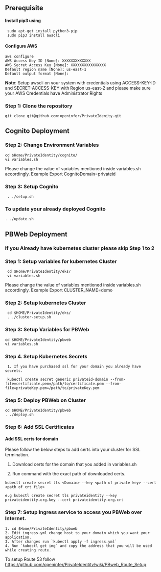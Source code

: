 ## Prerequisite


#### Install pip3 using 
     sudo apt-get install python3-pip
     sudo pip3 install awscli

#### Configure AWS
    aws configure 
    AWS Access Key ID [None]: XXXXXXXXXXXXX
    AWS Secret Access Key [None]: XXXXXXXXXXXXXXXX
    Default region name [None]: us-east-1
    Default output format [None]:
**Note:** Setup awscli on your system with credentials using ACCESS-KEY-ID and SECRET-ACCESS-KEY with Region us-east-2 and please make sure your AWS Credentials have Administrator Rights

### Step 1: Clone the repository

    git clone git@github.com:openinfer/PrivateIdenity.git

## Cognito Deployment

### Step 2: Change Environment Variables
    cd $Home/PrivateIdentity/cognito/
    vi variables.sh

Please change the value of variables mentioned inside variables.sh accordingly.
   Example Export CognitoDomain=privateid

### Step 3: Setup Cognito
     . ./setup.sh

### To update your already deployed Cognito 
    . ./update.sh

## PBWeb Deployment

### If you Already have kubernetes cluster please skip Step 1 to 2

### Step 1: Setup variables for kubernetes Cluster

     cd $Home/PrivateIdentity/eks/
     vi variables.sh

Please change the value of variables mentioned inside variables.sh accordingly.
   Example Export CLUSTER_NAME=demo

### Step 2: Setup kubernetes Cluster
     cd $HOME/PrivateIdentity/eks/
     . ./cluster-setup.sh

### Step 3: Setup Variables for PBWeb
    cd $HOME/PrivateIdentity/pbweb
    vi variables.sh
     
### Step 4. Setup Kubernetes Secrets
     1. If you have purchased ssl for your domain you already have secrets.

     kubectl create secret generic privateid-domain --from-file=certificate.pem=/path/to/certificate.pem --from-file=privateKey.pem=/path/to/privateKey.pem


### Step 5: Deploy PBWeb on Cluster
    cd $HOME/PrivateIdentity/pbweb
    . ./deploy.sh

### Step 6: Add SSL Certificates

#### Add SSL certs for domain 

Please follow the below steps to add certs into your cluster for SSL termination.

1. Download certs for the domain that you added in variables.sh

2. Run command with the exact path of downloaded certs.

```kubectl create secret tls <Domain> --key <path of private key> --cert <path of crt file>``` 

    e.g kubectl create secret tls privateidentity --key privateidentity.org.key --cert privateidentity.org.crt

### Step 7: Setup Ingress service to access you PBWeb over Internet.

    1. cd $Home/PrivateIdentity/pbweb
    2. Edit ingress.yml change host to your domain which you want your application.
    3. After changes run `kubectl apply -f ingress.yml`
    4. Run `kubectl get ing` and copy the address that you will be used while creating route.
To setup Route 53 follow https://github.com/openinfer/PrivateIdentity/wiki/PBweb_Route_Setup


    




     


    

